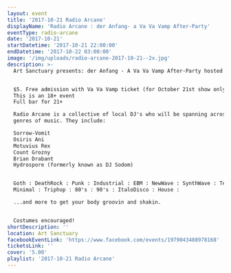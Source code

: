 ```yaml
---
layout: event
title: '2017-10-21 Radio Arcane'
displayName: 'Radio Arcane : der Anfang- a Va Va Vamp After-Party'
eventType: radio-arcane
date: '2017-10-21'
startDatetime: '2017-10-21 22:00:00'
endDatetime: '2017-10-22 03:00:00'
image: '/img/uploads/radio-arcane-2017-10-21--2x.jpg'
description: >-
  Art Sanctuary presents: der Anfang - A Va Va Vamp After-Party hosted by Radio Arcane.


  $5. Free admission with Va Va Vamp ticket (for October 21st show only)
  This is an 18+ event
  Full bar for 21+

  Radio Arcane is a collective of local DJ's who will be spanning across various
  genres of music. They include:

  Sorrow-Vomit
  Osiris Ani
  Motuvius Rex
  Count Grozny
  Brian Drabant
  Hydrospore (formerly known as DJ Sodom)


  Goth : DeathRock : Punk : Industrial : EBM : NewWave : SynthWave : Techno :
  Minimal : Triphop : 80's : 90's : ItaloDisco : House :

  ...and more to get your body groovin and shakin.


  Costumes encouraged!
shortDescription: ''
location: Art Sanctuary
facebookEventLink: 'https://www.facebook.com/events/1979043488978168'
ticketsLink: ''
cover: '5.00'
playlist: '2017-10-21 Radio Arcane'
---
```

